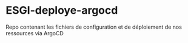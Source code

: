 # ESGI-deploye-argocd
Repo contenant les fichiers de configuration et de déploiement de nos ressources via ArgoCD
